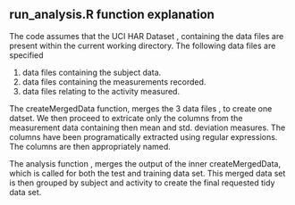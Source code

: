 ## run_analysis.R function explanation
The code assumes that the UCI HAR Dataset , containing the data files are present within the current working directory.
The following data files are specified
1. data files containing the subject data.
2. data files containing the measurements recorded.
3. data files relating to the activity measured.

The createMergedData function, merges the 3 data files , to create one datset. We then proceed to extricate only the columns from the measurement data
containing then mean and std. deviation measures. The columns have been programatically extracted using regular expressions. The columns are then 
appropriately named.

The analysis function , merges the output of the inner createMergedData, which is called for both the test and training data set.
This merged data set is then grouped by subject and activity to create the final requested tidy data set.